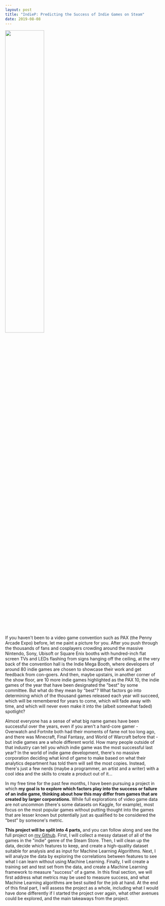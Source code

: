```yaml
---
layout: post
title: "IndieP: Predicting the Success of Indie Games on Steam"
date: 2019-08-08
---
```

<div class="row">

<div class="center" markdown="1">
<img src="../../../assets/Indie-Mega-Booth.jpg" width="50%" ></img>
</div>

<div class="center" markdown="1">
If you haven't been to a video game convention such as PAX (the Penny Arcade Expo) before, let me paint a picture for you. After you push through the thousands of fans and cosplayers crowding around the massive Nintendo, Sony, Ubisoft or Square Enix booths with hundred-inch flat screen TVs and LEDs flashing from signs hanging off the ceiling, at the very back of the convention hall is the Indie Mega Booth, where developers of around 80 indie games are chosen to showcase their work and get
feedback from con-goers. And then, maybe upstairs, in another corner of the show floor, are 10 more indie games highlighted as the PAX 10, the indie games of the year that have been designated the "best" by some committee. But what do they mean by "best"? What factors go into determining which of the thousand games released each year will succeed, which will be remembered for years to come, which will fade away with time, and which will never even make it into the (albeit somewhat faded)
spotlight?

Almost everyone has a sense of what big name games have been successful over the years, even if you aren't a hard-core gamer - Overwatch and Fortnite both had their moments of fame not too long ago, and there was Minecraft, Final Fantasy, and World of Warcraft before that - but indie games are a whole different world. How many people outside of that industry can tell you which indie game was the most successful last year? In the world of indie game development, there's no massive
corporation deciding what kind of game to make based on what their analytics department has told them will sell the most copies. Instead, there's just a few nerds (maybe a programmer, an artist and a writer) with a cool idea and the skills to create a product out of it...

In my free time for the past few months, I have been pursuing a project in which **my goal is to explore which factors play into the success or failure of an indie game, thinking about how this may differ from games that are created by larger corporations.** While full explorations of video game data are not uncommon (there's some datasets on Kaggle, for example), most focus on the most popular games without putting thought into the games that are lesser known but potentially just as qualified
to be considered the "best" by someone's metric.

**This project will be split into 4 parts,** and you can follow along and see the full project on [my Github](https://github.com/argwood/IndieP). First, I will collect a messy dataset of all of the games in the "indie" genre of the Steam Store. Then, I will clean up the data, decide which features to keep, and create a high-quality dataset suitable for analysis and as input for Machine Learning Algorithms. Next, I will analyze the data by exploring the correlations between features to see
what I can learn without using Machine Learning. Finally, I will create a training set and test set from the data, and create a Machine Learning framework to measure "success" of a game. In this final section, we will first address what metrics may be used to measure success, and what Machine Learning algorithms are best suited for the job at hand. At the end of this final part, I will assess the project as a whole, including what I would have done differently if I started the project over
again, what other avenues could be explored, and the main takeaways from the project.

</div>
</div>
